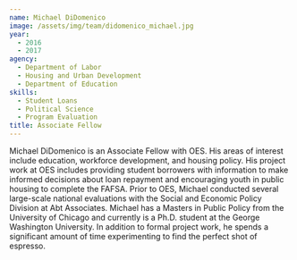 ```yaml
---
name: Michael DiDomenico
image: /assets/img/team/didomenico_michael.jpg
year:
  - 2016
  - 2017
agency:
  - Department of Labor
  - Housing and Urban Development
  - Department of Education
skills:
  - Student Loans
  - Political Science
  - Program Evaluation
title: Associate Fellow
---
```


Michael DiDomenico is an Associate Fellow with OES. His areas of interest include education, workforce development, and housing policy. His project work at OES includes providing student borrowers with information to make informed decisions about loan repayment and encouraging youth in public housing to complete the FAFSA. Prior to OES, Michael conducted several large-scale national evaluations with the Social and Economic Policy Division at Abt Associates. Michael has a Masters in Public Policy from the University of Chicago and currently is a Ph.D. student at the George Washington University. In addition to formal project work, he spends a significant amount of time experimenting to find the perfect shot of espresso.
